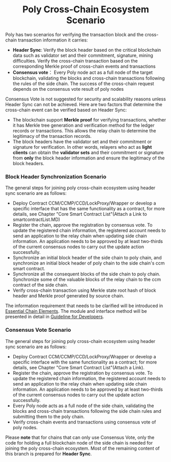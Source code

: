 <h1 align="center">Poly Cross-Chain Ecosystem Scenario</h1>

Poly has two scenarios for verifying the transaction block and the cross-chain transaction information it carries:

- **Header Sync**: Verify the block header based on the critical blockchain data such as validator set and their commitment, signature, mining difficulties. Verify the cross-chain transaction based on the corresponding Merkle proof of cross-chain events and transactions
- **Consensus vote**： Every Poly node act as a full node of the target blockchain, validating the blocks and cross-chain transactions following the rules of the side chain. The success of the cross-chain request depends on the consensus vote result of poly nodes

Consensus Vote is not suggested for security and scalability reasons unless Header Sync can not be achieved. Here are two factors that determine the cross-chain event can be verified based on Header Sync:

- The blockchain support **Merkle proof** for verifying transactions, whether it has Merkle tree generation and verification method for the ledger records or transactions. This allows the relay chain to determine the legitimacy of the transaction records.
- The block headers have the validator set and their commitment or signature for verification. In other words, relayers who act as **light clients** can obtain the **validator sets** and their commitment or signature from **only** the block header information and ensure the legitimacy of the block headers.

### Block Header Synchronization Scenario

The general steps for joining poly cross-chain ecosystem using header sync scenario are as follows:

- Deploy Contract CCM/CCMP/CCD/LockProxy/Wrapper or develop a specific interface that has the same functionality as a contract, for more details, see Chapter "Core Smart Contract List"(Attach a Link to smartcontractList.MD)
- Register the chain, approve the registration by consensus vote. To update the registered chain information, the registered account needs to send an application to the relay chain when updating side chain information. An application needs to be approved by at least two-thirds of the current consensus nodes to carry out the update action successfully.
- Synchronize an initial block header of the side chain to poly chain, and synchronize an initial block header of poly chain to the side chain's ccm smart contract.
- Synchronize all the consequent blocks of the side chain to poly chain. Synchronize some of the valuable blocks of the relay chain to the ccm contract of the side chain.
- Verify cross-chain transaction using Merkle state root hash of block header and Merkle proof generated by source chain.

The information requirement that needs to be clarified will be introduced in [Essential Chain Elements](elements.md).
The module and interface method will be presented in detail in [Guideline for Developers](guideline.md).

### Consensus Vote Scenario

The general steps for joining poly cross-chain ecosystem using header sync scenario are as follows:

- Deploy Contract CCM/CCMP/CCD/LockProxy/Wrapper or develop a specific interface with the same functionality as a contract; for more details, see Chapter "Core Smart Contract List"(Attach a Link).
- Register the chain, approve the registration by consensus vote. To update the registered chain information, the registered account needs to send an application to the relay chain when updating side chain information. An application needs to be approved by at least two-thirds of the current consensus nodes to carry out the update action successfully.
- Every Poly node acts as a full node of the side chain, validating the blocks and cross-chain transactions following the side chain rules and submitting them to the poly chain.
- Verify cross-chain events and transactions using consensus vote of poly nodes.

Please **note** that for chains that can only use Consensus Vote, only the code for holding a full blockchain node of the side chain is needed for joining the poly cross-chain ecosystem. Most of the remaining content of this branch is prepared for **Header Sync**.

